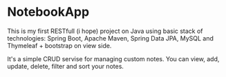 # NotebookApp

This is my first RESTfull (i hope) project on Java using basic stack of technologies: 
Spring Boot, Apache Maven, Spring Data JPA, MySQL and Thymeleaf + bootstrap on view side.

It's a simple CRUD servise for managing custom notes.
You can view, add, update, delete, filter and sort your notes.
